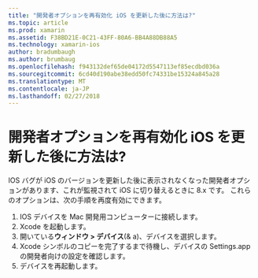 ```yaml
---
title: "開発者オプションを再有効化 iOS を更新した後に方法は?"
ms.topic: article
ms.prod: xamarin
ms.assetid: F38BD21E-0C21-43FF-80A6-BB4A88DB88A5
ms.technology: xamarin-ios
author: bradumbaugh
ms.author: brumbaug
ms.openlocfilehash: f943132def65de04172d5547113ef85ecdbd036a
ms.sourcegitcommit: 6cd40d190abe38edd50fc74331be15324a845a28
ms.translationtype: MT
ms.contentlocale: ja-JP
ms.lasthandoff: 02/27/2018
---
```

# <a name="how-can-i-reenable-developer-options-after-updating-ios"></a>開発者オプションを再有効化 iOS を更新した後に方法は?

IOS バグが iOS のバージョンを更新した後に表示されなくなった開発者オプションがあります、これが監視されて iOS に切り替えるときに 8.x です。 これらのオプションは、次の手順を再度有効にできます。

1. IOS デバイスを Mac 開発用コンピューターに接続します。
2. Xcode を起動します。
3. 開いている**ウィンドウ > デバイス**(& a)、デバイスを選択します。
4. Xcode シンボルのコピーを完了するまで待機し、デバイスの Settings.app の開発者向けの設定を確認します。
5. デバイスを再起動します。

